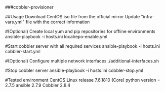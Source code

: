 ###cobbler-provisioner

##Usage
Download CentOS iso file from the official mirror
Update "infra-vars.yml" file with the correct information

#(Optional) Create local yum and pip repositories for offline environments
ansible-playbook -i hosts.ini localrepo-enable.yml

#Start cobbler server with all required services
ansible-playbook -i hosts.ini cobbler-start.yml

#(Optional) Configure multiple network interfaces
./additional-interfaces.sh

#Stop cobbler server
ansible-playbook -i hosts.ini cobbler-stop.yml


#Tested environment
CentOS Linux release 7.6.1810 (Core)
python version = 2.7.5
ansible 2.7.9
Cobbler 2.8.4
